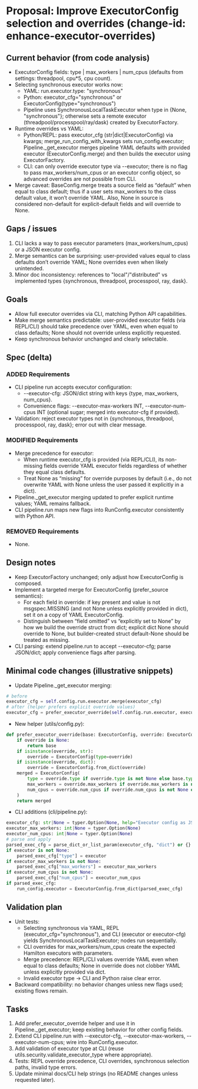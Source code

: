 # Proposal: Improve ExecutorConfig selection and overrides (change-id: enhance-executor-overrides)

## Current behavior (from code analysis)
- ExecutorConfig fields: type | max_workers | num_cpus (defaults from settings: threadpool, cpu*5, cpu count).
- Selecting synchronous executor works now:
  - YAML: run.executor.type: "synchronous"
  - Python: executor_cfg="synchronous" or ExecutorConfig(type="synchronous")
  - Pipeline uses SynchronousLocalTaskExecutor when type in {None, "synchronous"}; otherwise sets a remote executor (threadpool/processpool/ray/dask) created by ExecutorFactory.
- Runtime overrides vs YAML:
  - Python/REPL: pass executor_cfg (str|dict|ExecutorConfig) via kwargs; merge_run_config_with_kwargs sets run_config.executor; Pipeline._get_executor merges pipeline YAML defaults with provided executor (ExecutorConfig.merge) and then builds the executor using ExecutorFactory.
  - CLI: can only override executor type via --executor; there is no flag to pass max_workers/num_cpus or an executor config object, so advanced overrides are not possible from CLI.
- Merge caveat: BaseConfig.merge treats a source field as “default” when equal to class default; thus if a user sets max_workers to the class default value, it won’t override YAML. Also, None in source is considered non-default for explicit-default fields and will override to None.

## Gaps / issues
1. CLI lacks a way to pass executor parameters (max_workers/num_cpus) or a JSON executor config.
2. Merge semantics can be surprising: user-provided values equal to class defaults don’t override YAML; None overrides even when likely unintended.
3. Minor doc inconsistency: references to "local"/"distributed" vs implemented types {synchronous, threadpool, processpool, ray, dask}.

## Goals
- Allow full executor overrides via CLI, matching Python API capabilities.
- Make merge semantics predictable: user-provided executor fields (via REPL/CLI) should take precedence over YAML, even when equal to class defaults; None should not override unless explicitly requested.
- Keep synchronous behavior unchanged and clearly selectable.

## Spec (delta)
### ADDED Requirements
- CLI pipeline run accepts executor configuration:
  - --executor-cfg: JSON/dict string with keys {type, max_workers, num_cpus}.
  - Convenience flags: --executor-max-workers INT, --executor-num-cpus INT (optional sugar; merged into executor-cfg if provided).
- Validation: reject executor types not in {synchronous, threadpool, processpool, ray, dask}; error out with clear message.

### MODIFIED Requirements
- Merge precedence for executor:
  - When runtime executor_cfg is provided (via REPL/CLI), its non-missing fields override YAML executor fields regardless of whether they equal class defaults.
  - Treat None as “missing” for override purposes by default (i.e., do not overwrite YAML with None unless the user passed it explicitly in a dict).
- Pipeline._get_executor merging updated to prefer explicit runtime values; YAML remains fallback.
- CLI pipeline.run maps new flags into RunConfig.executor consistently with Python API.

### REMOVED Requirements
- None.

## Design notes
- Keep ExecutorFactory unchanged; only adjust how ExecutorConfig is composed.
- Implement a targeted merge for ExecutorConfig (prefer_source semantics):
  - For each field in override: if key present and value is not msgspec.MISSING (and not None unless explicitly provided in dict), set it on a copy of YAML ExecutorConfig.
  - Distinguish between “field omitted” vs “explicitly set to None” by how we build the override struct from dict; explicit dict None should override to None, but builder-created struct default-None should be treated as missing.
- CLI parsing: extend pipeline.run to accept --executor-cfg; parse JSON/dict; apply convenience flags after parsing.

## Minimal code changes (illustrative snippets)
- Update Pipeline._get_executor merging:
```python
# before
executor_cfg = self.config.run.executor.merge(executor_cfg)
# after (helper prefers explicit override values)
executor_cfg = prefer_executor_override(self.config.run.executor, executor_cfg)
```
- New helper (utils/config.py):
```python
def prefer_executor_override(base: ExecutorConfig, override: ExecutorConfig|dict|str|None) -> ExecutorConfig:
    if override is None:
        return base
    if isinstance(override, str):
        override = ExecutorConfig(type=override)
    if isinstance(override, dict):
        override = ExecutorConfig.from_dict(override)
    merged = ExecutorConfig(
        type = override.type if override.type is not None else base.type,
        max_workers = override.max_workers if override.max_workers is not None else base.max_workers,
        num_cpus = override.num_cpus if override.num_cpus is not None else base.num_cpus,
    )
    return merged
```
- CLI additions (cli/pipeline.py):
```python
executor_cfg: str|None = typer.Option(None, help="Executor config as JSON/dict")
executor_max_workers: int|None = typer.Option(None)
executor_num_cpus: int|None = typer.Option(None)
# parse and apply
parsed_exec_cfg = parse_dict_or_list_param(executor_cfg, "dict") or {}
if executor is not None:
    parsed_exec_cfg["type"] = executor
if executor_max_workers is not None:
    parsed_exec_cfg["max_workers"] = executor_max_workers
if executor_num_cpus is not None:
    parsed_exec_cfg["num_cpus"] = executor_num_cpus
if parsed_exec_cfg:
    run_config.executor = ExecutorConfig.from_dict(parsed_exec_cfg)
```

## Validation plan
- Unit tests:
  - Selecting synchronous via YAML, REPL (executor_cfg="synchronous"), and CLI (executor or executor-cfg) yields SynchronousLocalTaskExecutor; nodes run sequentially.
  - CLI overrides for max_workers/num_cpus create the expected Hamilton executors with parameters.
  - Merge precedence: REPL/CLI values override YAML even when equal to class defaults; None in override does not clobber YAML unless explicitly provided via dict.
  - Invalid executor type -> CLI and Python raise clear error.
- Backward compatibility: no behavior changes unless new flags used; existing flows remain.

## Tasks
1. Add prefer_executor_override helper and use it in Pipeline._get_executor; keep existing behavior for other config fields.
2. Extend CLI pipeline.run with --executor-cfg, --executor-max-workers, --executor-num-cpus; wire into RunConfig.executor.
3. Add validation of executor type at CLI (reuse utils.security.validate_executor_type where appropriate).
4. Tests: REPL override precedence, CLI overrides, synchronous selection paths, invalid type errors.
5. Update minimal docs/CLI help strings (no README changes unless requested later).
